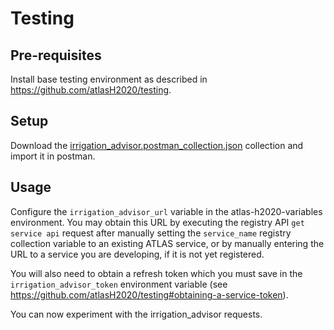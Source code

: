 
# Testing

## Pre-requisites
Install base testing environment as described in https://github.com/atlasH2020/testing.

## Setup
Download the [irrigation_advisor.postman_collection.json](./irrigation_advisor.postman_collection.json) collection and import it in postman.

## Usage
Configure the `irrigation_advisor_url` variable in the atlas-h2020-variables environment. You may obtain this URL by executing the registry API `get service api` request after manually setting the `service_name` registry collection variable to an existing ATLAS service, or by manually entering the URL to a service you are developing, if it is not yet registered.

You will also need to obtain a refresh token which you must save in the `irrigation_advisor_token` environment variable (see https://github.com/atlasH2020/testing#obtaining-a-service-token).

You can now experiment with the irrigation_advisor requests.
